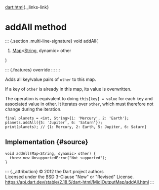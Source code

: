 [dart:html](../../dart-html/dart-html-library){._links-link}

addAll method
=============

::: {.section .multi-line-signature}
void addAll(

1.  [Map](../../dart-core/map-class)\<[String](../../dart-core/string-class),
    dynamic\> other

)

::: {.features}
override
:::
:::

Adds all key/value pairs of `other` to this map.

If a key of `other` is already in this map, its value is overwritten.

The operation is equivalent to doing `this[key] = value` for each key
and associated value in other. It iterates over `other`, which must
therefore not change during the iteration.

``` {.language-dart data-language="dart"}
final planets = <int, String>{1: 'Mercury', 2: 'Earth'};
planets.addAll({5: 'Jupiter', 6: 'Saturn'});
print(planets); // {1: Mercury, 2: Earth, 5: Jupiter, 6: Saturn}
```

Implementation {#source}
--------------

``` {.language-dart data-language="dart"}
void addAll(Map<String, dynamic> other) {
  throw new UnsupportedError("Not supported");
}
```

::: {._attribution}
© 2012 the Dart project authors\
Licensed under the BSD 3-Clause \"New\" or \"Revised\" License.\
<https://api.dart.dev/stable/2.18.5/dart-html/MidiOutputMap/addAll.html>
:::

